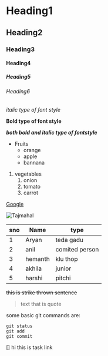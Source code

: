 # Heading1
## Heading2
### Heading3
#### Heading4
##### Heading5
###### Heading6
*italic type of font style*

**Bold type of font style**

***both bold and italic type of fontstyle***

* Fruits
  * orange
  * apple
  * bannana

1. vegetables
    1. onion
    2. tomato
    3. carrot
 
 [Google](https://www.google.com/)
 
![Tajmahal](https://th-thumbnailer.cdn-si-edu.com/CbddkFFO3OB80rRz83Iiuf-Z0FY=/1000x750/filters:no_upscale():focal(1471x1061:1472x1062)/https://tf-cmsv2-smithsonianmag-media.s3.amazonaws.com/filer/b6/30/b630b48b-7344-4661-9264-186b70531bdc/istock-478831658.jpg)

sno|Name|type
----|----|----
1|Aryan|teda gadu
2|anil|comited person
3|hemanth|klu thop
4|akhila|junior
5|harshi|pitchi

~~this is strike thrown sentence~~

>text that is quote

some basic git commands are:
```
git status
git add
git commit
```

[] hi this is task link
